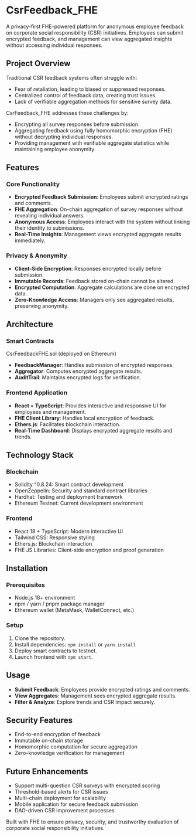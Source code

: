 # CsrFeedback_FHE

A privacy-first FHE-powered platform for anonymous employee feedback on corporate social responsibility (CSR) initiatives. Employees can submit encrypted feedback, and management can view aggregated insights without accessing individual responses.

## Project Overview

Traditional CSR feedback systems often struggle with:

* Fear of retaliation, leading to biased or suppressed responses.
* Centralized control of feedback data, creating trust issues.
* Lack of verifiable aggregation methods for sensitive survey data.

CsrFeedback_FHE addresses these challenges by:

* Encrypting all survey responses before submission.
* Aggregating feedback using fully homomorphic encryption (FHE) without decrypting individual responses.
* Providing management with verifiable aggregate statistics while maintaining employee anonymity.

## Features

### Core Functionality

* **Encrypted Feedback Submission**: Employees submit encrypted ratings and comments.
* **FHE Aggregation**: On-chain aggregation of survey responses without revealing individual answers.
* **Anonymous Access**: Employees interact with the system without linking their identity to submissions.
* **Real-Time Insights**: Management views encrypted aggregate results immediately.

### Privacy & Anonymity

* **Client-Side Encryption**: Responses encrypted locally before submission.
* **Immutable Records**: Feedback stored on-chain cannot be altered.
* **Encrypted Computation**: Aggregate calculations are done on encrypted data.
* **Zero-Knowledge Access**: Managers only see aggregated results, preserving anonymity.

## Architecture

### Smart Contracts

CsrFeedbackFHE.sol (deployed on Ethereum)

* **FeedbackManager**: Handles submission of encrypted responses.
* **Aggregator**: Computes encrypted aggregate results.
* **AuditTrail**: Maintains encrypted logs for verification.

### Frontend Application

* **React + TypeScript**: Provides interactive and responsive UI for employees and management.
* **FHE Client Library**: Handles local encryption of feedback.
* **Ethers.js**: Facilitates blockchain interaction.
* **Real-Time Dashboard**: Displays encrypted aggregate results and trends.

## Technology Stack

### Blockchain

* Solidity ^0.8.24: Smart contract development
* OpenZeppelin: Security and standard contract libraries
* Hardhat: Testing and deployment framework
* Ethereum Testnet: Current development environment

### Frontend

* React 18 + TypeScript: Modern interactive UI
* Tailwind CSS: Responsive styling
* Ethers.js: Blockchain interaction
* FHE JS Libraries: Client-side encryption and proof generation

## Installation

### Prerequisites

* Node.js 18+ environment
* npm / yarn / pnpm package manager
* Ethereum wallet (MetaMask, WalletConnect, etc.)

### Setup

1. Clone the repository.
2. Install dependencies: `npm install` or `yarn install`
3. Deploy smart contracts to testnet.
4. Launch frontend with `npm start`.

## Usage

* **Submit Feedback**: Employees provide encrypted ratings and comments.
* **View Aggregates**: Management sees encrypted aggregate results.
* **Filter & Analyze**: Explore trends and CSR impact securely.

## Security Features

* End-to-end encryption of feedback
* Immutable on-chain storage
* Homomorphic computation for secure aggregation
* Zero-knowledge verification for management

## Future Enhancements

* Support multi-question CSR surveys with encrypted scoring
* Threshold-based alerts for CSR issues
* Multi-chain deployment for scalability
* Mobile application for secure feedback submission
* DAO-driven CSR improvement processes

Built with FHE to ensure privacy, security, and trustworthy evaluation of corporate social responsibility initiatives.
